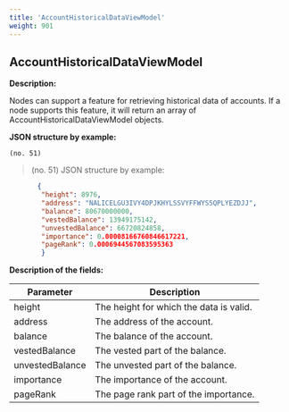 ```yaml
---
title: 'AccountHistoricalDataViewModel'
weight: 901
---
```


 
## AccountHistoricalDataViewModel 
**Description:**
 
Nodes can support a feature for retrieving historical data of accounts. If a node supports this feature, it will return an array of AccountHistoricalDataViewModel objects.

 
**JSON structure by example:**

`(no. 51) `

>    (no. 51) JSON structure by example:

 
```json
       {
        "height": 8976,
        "address": "NALICELGU3IVY4DPJKHYLSSVYFFWYS5QPLYEZDJJ",
        "balance": 80670000000,
        "vestedBalance": 13949175142,
        "unvestedBalance": 66720824858,
        "importance": 0.00008166760846617221,
        "pageRank": 0.0006944567083595363
        }
``` 
**Description of the fields:**
 

| Parameter | Description |
|------|------|
| height | The height for which the data is valid. |
| address | The address of the account. |
| balance | The balance of the account. |
| vestedBalance | The vested part of the balance. |
| unvestedBalance | The unvested part of the balance. |
| importance | The importance of the account. |
| pageRank | The page rank part of the importance. |

 
